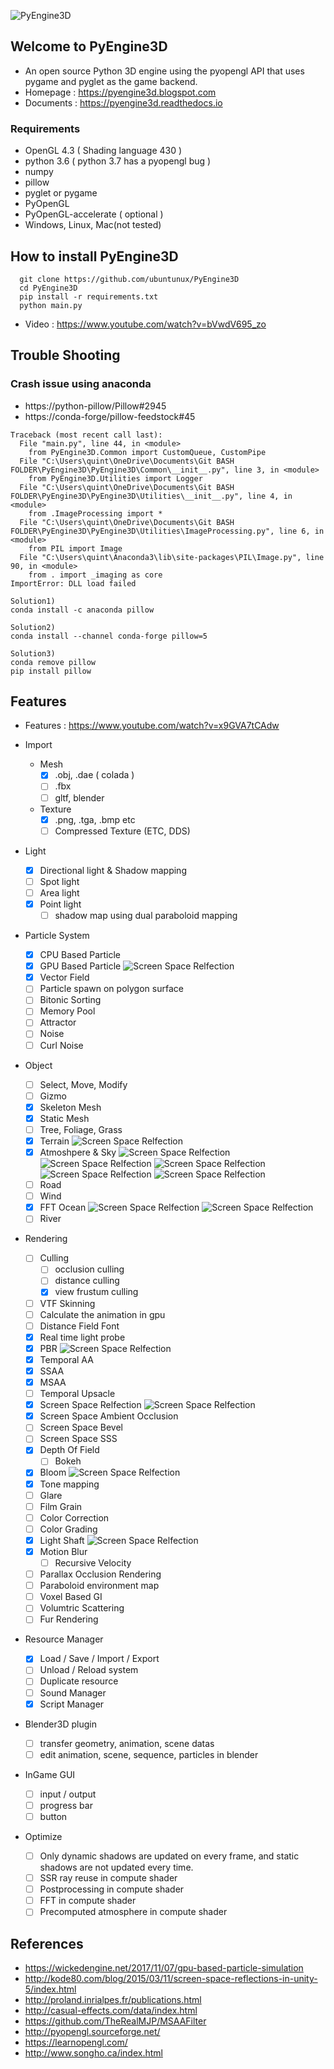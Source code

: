 ![PyEngine3D](https://github.com/ubuntunux/PyEngine3D/blob/master/PyEngine3D.png)

## Welcome to PyEngine3D
* An open source Python 3D engine using the pyopengl API that uses pygame and pyglet as the game backend.
* Homepage : https://pyengine3d.blogspot.com
* Documents : https://pyengine3d.readthedocs.io

### Requirements
 - OpenGL 4.3 ( Shading language 430 )
 - python 3.6 ( python 3.7 has a pyopengl bug )
 - numpy
 - pillow
 - pyglet or pygame
 - PyOpenGL
 - PyOpenGL-accelerate ( optional )
 - Windows, Linux, Mac(not tested)
 
## How to install PyEngine3D
```
  git clone https://github.com/ubuntunux/PyEngine3D
  cd PyEngine3D
  pip install -r requirements.txt
  python main.py
```
* Video : https://www.youtube.com/watch?v=bVwdV695_zo

## Trouble Shooting
### Crash issue using anaconda
* https://python-pillow/Pillow#2945
* https://conda-forge/pillow-feedstock#45
```
Traceback (most recent call last):
  File "main.py", line 44, in <module>
    from PyEngine3D.Common import CustomQueue, CustomPipe
  File "C:\Users\quint\OneDrive\Documents\Git BASH FOLDER\PyEngine3D\PyEngine3D\Common\__init__.py", line 3, in <module>
    from PyEngine3D.Utilities import Logger
  File "C:\Users\quint\OneDrive\Documents\Git BASH FOLDER\PyEngine3D\PyEngine3D\Utilities\__init__.py", line 4, in <module>
    from .ImageProcessing import *
  File "C:\Users\quint\OneDrive\Documents\Git BASH FOLDER\PyEngine3D\PyEngine3D\Utilities\ImageProcessing.py", line 6, in <module>
    from PIL import Image
  File "C:\Users\quint\Anaconda3\lib\site-packages\PIL\Image.py", line 90, in <module>
    from . import _imaging as core
ImportError: DLL load failed
```
```
Solution1)
conda install -c anaconda pillow

Solution2)
conda install --channel conda-forge pillow=5

Solution3)
conda remove pillow
pip install pillow
```

## Features
* Features : https://www.youtube.com/watch?v=x9GVA7tCAdw

* Import
    - Mesh 
        - [x] .obj, .dae ( colada )
        - [ ] .fbx 
        - [ ] gltf, blender
    - Texture
        - [x] .png, .tga, .bmp etc 
        - [ ] Compressed Texture (ETC, DDS)
* Light
    - [x] Directional light & Shadow mapping    
    - [ ] Spot light
    - [ ] Area light
    - [x] Point light
        - [ ] shadow map using dual paraboloid mapping
* Particle System
    - [x] CPU Based Particle
    - [x] GPU Based Particle
    ![Screen Space Relfection](https://github.com/ubuntunux/PyEngine3D/blob/master/images/pyengine3d_gpu_particle.png)
    - [x] Vector Field
    - [ ] Particle spawn on polygon surface
    - [ ] Bitonic Sorting
    - [ ] Memory Pool
    - [ ] Attractor
    - [ ] Noise
    - [ ] Curl Noise
* Object
    - [ ] Select, Move, Modify
    - [ ] Gizmo
    - [x] Skeleton Mesh
    - [x] Static Mesh        
    - [ ] Tree, Foliage, Grass
    - [x] Terrain
    ![Screen Space Relfection](https://github.com/ubuntunux/PyEngine3D/blob/master/images/pyengine3d_terrain.png)
    - [x] Atmoshpere & Sky
    ![Screen Space Relfection](https://github.com/ubuntunux/PyEngine3D/blob/master/images/pyengine3d_atmosphere_01.png)
    ![Screen Space Relfection](https://github.com/ubuntunux/PyEngine3D/blob/master/images/pyengine3d_atmosphere_02.png)
    ![Screen Space Relfection](https://github.com/ubuntunux/PyEngine3D/blob/master/images/pyengine3d_atmosphere_03.png)
    ![Screen Space Relfection](https://github.com/ubuntunux/PyEngine3D/blob/master/images/pyengine3d_sky_01.png)
    ![Screen Space Relfection](https://github.com/ubuntunux/PyEngine3D/blob/master/images/pyengine3d_sky_02.png)
    - [ ] Road
    - [ ] Wind
    - [x] FFT Ocean
    ![Screen Space Relfection](https://github.com/ubuntunux/PyEngine3D/blob/master/images/pyengine3d_ocean_01.png)
    ![Screen Space Relfection](https://github.com/ubuntunux/PyEngine3D/blob/master/images/pyengine3d_ocean_02.png)
    - [ ] River 
* Rendering
    - [ ] Culling
        - [ ] occlusion culling
        - [ ] distance culling
        - [x] view frustum culling
    - [ ] VTF Skinning
    - [ ] Calculate the animation in gpu
    - [ ] Distance Field Font 
    - [x] Real time light probe 
    - [x] PBR
    ![Screen Space Relfection](https://github.com/ubuntunux/PyEngine3D/blob/master/images/pyengine3d_pbr.png)
    - [x] Temporal AA
    - [x] SSAA
    - [x] MSAA
    - [ ] Temporal Upsacle
    - [x] Screen Space Relfection
    ![Screen Space Relfection](https://github.com/ubuntunux/PyEngine3D/blob/master/images/pyengine3d_ssr.png)
    - [x] Screen Space Ambient Occlusion
    - [ ] Screen Space Bevel
    - [ ] Screen Space SSS    
    - [x] Depth Of Field
        - [ ] Bokeh
    - [x] Bloom
    ![Screen Space Relfection](https://github.com/ubuntunux/PyEngine3D/blob/master/images/pyengine3d_bloom.png)
    - [x] Tone mapping
    - [ ] Glare
    - [ ] Film Grain
    - [ ] Color Correction
    - [ ] Color Grading
    - [x] Light Shaft
    ![Screen Space Relfection](https://github.com/ubuntunux/PyEngine3D/blob/master/images/pyengine3d_lightshaft.png)
    - [x] Motion Blur
        - [ ] Recursive Velocity
    - [ ] Parallax Occlusion Rendering
    - [ ] Paraboloid environment map    
    - [ ] Voxel Based GI
    - [ ] Volumtric Scattering
    - [ ] Fur Rendering    
* Resource Manager
    - [x] Load / Save / Import / Export
    - [ ] Unload / Reload system
    - [ ] Duplicate resource
    - [ ] Sound Manager
    - [x] Script Manager
* Blender3D plugin
    - [ ] transfer geometry, animation, scene datas
    - [ ] edit animation, scene, sequence, particles in blender
* InGame GUI
    - [ ] input / output
    - [ ] progress bar
    - [ ] button
* Optimize
    - [ ] Only dynamic shadows are updated on every frame, and static shadows are not updated every time.
    - [ ] SSR ray reuse in compute shader
    - [ ] Postprocessing in compute shader
    - [ ] FFT in compute shader
    - [ ] Precomputed atmosphere in compute shader 

## References
- https://wickedengine.net/2017/11/07/gpu-based-particle-simulation
- http://kode80.com/blog/2015/03/11/screen-space-reflections-in-unity-5/index.html
- http://proland.inrialpes.fr/publications.html
- http://casual-effects.com/data/index.html
- https://github.com/TheRealMJP/MSAAFilter
- http://pyopengl.sourceforge.net/
- https://learnopengl.com/
- http://www.songho.ca/index.html
